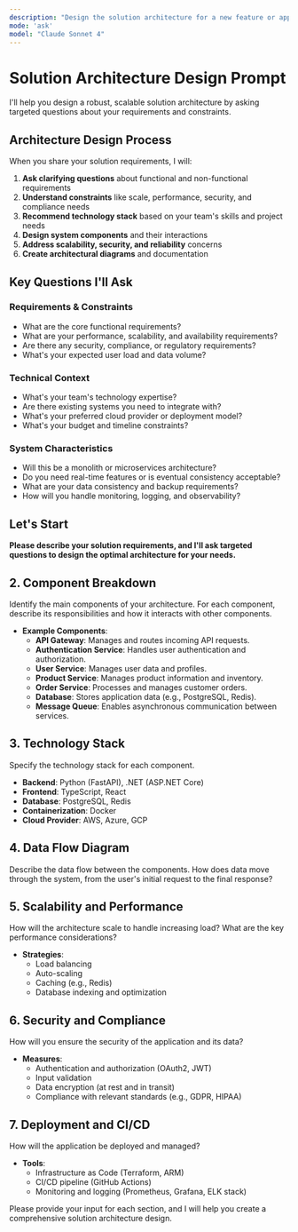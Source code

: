 ```yaml
---
description: "Design the solution architecture for a new feature or application."
mode: 'ask'
model: "Claude Sonnet 4"
---
```


# Solution Architecture Design Prompt

I'll help you design a robust, scalable solution architecture by asking targeted questions about your requirements and constraints.

## Architecture Design Process

When you share your solution requirements, I will:

1. **Ask clarifying questions** about functional and non-functional requirements
2. **Understand constraints** like scale, performance, security, and compliance needs
3. **Recommend technology stack** based on your team's skills and project needs
4. **Design system components** and their interactions
5. **Address scalability, security, and reliability** concerns
6. **Create architectural diagrams** and documentation

## Key Questions I'll Ask

### **Requirements & Constraints**
- What are the core functional requirements?
- What are your performance, scalability, and availability requirements?
- Are there any security, compliance, or regulatory requirements?
- What's your expected user load and data volume?

### **Technical Context**
- What's your team's technology expertise?
- Are there existing systems you need to integrate with?
- What's your preferred cloud provider or deployment model?
- What's your budget and timeline constraints?

### **System Characteristics**
- Will this be a monolith or microservices architecture?
- Do you need real-time features or is eventual consistency acceptable?
- What are your data consistency and backup requirements?
- How will you handle monitoring, logging, and observability?

## Let's Start

**Please describe your solution requirements, and I'll ask targeted questions to design the optimal architecture for your needs.**

## 2. **Component Breakdown**

Identify the main components of your architecture. For each component, describe its responsibilities and how it interacts with other components.

- **Example Components**:
  - **API Gateway**: Manages and routes incoming API requests.
  - **Authentication Service**: Handles user authentication and authorization.
  - **User Service**: Manages user data and profiles.
  - **Product Service**: Manages product information and inventory.
  - **Order Service**: Processes and manages customer orders.
  - **Database**: Stores application data (e.g., PostgreSQL, Redis).
  - **Message Queue**: Enables asynchronous communication between services.

## 3. **Technology Stack**

Specify the technology stack for each component.

- **Backend**: Python (FastAPI), .NET (ASP.NET Core)
- **Frontend**: TypeScript, React
- **Database**: PostgreSQL, Redis
- **Containerization**: Docker
- **Cloud Provider**: AWS, Azure, GCP

## 4. **Data Flow Diagram**

Describe the data flow between the components. How does data move through the system, from the user's initial request to the final response?

## 5. **Scalability and Performance**

How will the architecture scale to handle increasing load? What are the key performance considerations?

- **Strategies**:
  - Load balancing
  - Auto-scaling
  - Caching (e.g., Redis)
  - Database indexing and optimization

## 6. **Security and Compliance**

How will you ensure the security of the application and its data?

- **Measures**:
  - Authentication and authorization (OAuth2, JWT)
  - Input validation
  - Data encryption (at rest and in transit)
  - Compliance with relevant standards (e.g., GDPR, HIPAA)

## 7. **Deployment and CI/CD**

How will the application be deployed and managed?

- **Tools**:
  - Infrastructure as Code (Terraform, ARM)
  - CI/CD pipeline (GitHub Actions)
  - Monitoring and logging (Prometheus, Grafana, ELK stack)

Please provide your input for each section, and I will help you create a comprehensive solution architecture design.
